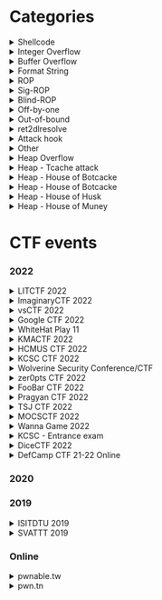<!-- <details>
<summary>By type</summary>
<p>

</p>
</details> -->

# Categories

<details id="shellcode">
<summary>Shellcode</summary>
<p>

| CTF Name | Challenge | Other bug |
| :---: | :---: | :---: |
| [KMACTF 2022](#kmactf-2022) | Duet | `Buffer Overflow` |
| [pwn.tn](#pwnable.tw) | orw |  |

</p>
</details>

<details id="integer-overflow">
<summary>Integer Overflow</summary>
<p>

| CTF Name | Challenge | Other bug/technique |
| :---: | :---: | :---: |
| [HCMUS CTF 2022](#hcmus-ctf-2022) | calert | `Integer Overflow` `Ret2libc` |
| [zer0pts CTF 2022](#zer0pts-ctf-2022) | Modern Rome |  |
| [zer0pts CTF 2022](#zer0pts-ctf-2022) | accountant | `ret2libc` |
| [KCSC - Entrance exam](#kcsc-entrance-exam) | get OVER InT |  |

</p>
</details>

<details id="buffer-overflow">
<summary>Buffer Overflow</summary>
<p>

| CTF Name | Challenge | Other bug/technique |
| :---: | :---: | :---: |
| [Google CTF 2022](#google-ctf-2022) | FixedASLR | `Out-of-bound` `Crypto - LFSR algorithm` |
| [WhiteHat Play 11](#whitehat-play-11) | pwn07-Silence |  |
| [KMACTF 2022](#kmactf-2022) | Two Shot | `Format String` `Ret2libc` |
| [Pragyan CTF 2022](#pragyan-ctf-2022) | Comeback |  |
| [Pragyan CTF 2022](#pragyan-ctf-2022) | Poly-Flow |  |
| [MOCSCTF 2022](#mocsctf-2022) | calc | `Out-of-bound` |
| [KCSC - Entrance exam](#kcsc-entrance-exam) | Make Me Crash |  |
| [KCSC - Entrance exam](#kcsc-entrance-exam) | ret2win |  |
| [KCSC - Entrance exam](#kcsc-entrance-exam) | bof1 |  |
| [pwnable.tw](#pwnable.tw) | Kidding | `Shellcode` |
| [pwnable.tw](#pwnable.tw) | Start | `Shellcode` |
| [pwn.tn](#pwn.tn) | f_two | `Format String` `Integer Overflow` |

</p>
</details>

<details id="format-string">
<summary>Format String</summary>
<p>

| CTF Name | Challenge | Other bug/technique |
| :---: | :---: | :---: |
| [vsCTF 2022](#vsctf-2022) | Private Bank |  |
| [WhiteHat Play 11](#whitehat-play-11) | pwn06-Ez_fmt |  |
| [HCMUS CTF 2022](#hcmus-ctf-2022) | WWW |  |
| [KCSC CTF 2022](#kcsc-ctf-2022) | pwnMe | `Ret2libc` |
| [Pragyan CTF 2022](#pragyan-ctf-2022) | TBBT |  |
| [Pragyan CTF 2022](#pragyan-ctf-2022) | Portal |  |
| [Wanna Game 2022](#wanna-game-2022) | Letwarnup |  |
| [KCSC - Entrance exam](#kcsc-entrance-exam) | Chall |  |
| [pwn.tn](#pwn.tn) | f_one |  |

</p>
</details>

<details id="rop">
<summary>ROP</summary>
<p>

| CTF Name | Challenge | Other bug/technique |
| :---: | :---: | :---: |
| [DiceCTF 2022](#dicectf-2022) | baby-rop | `Use After Free` |

</p>
</details>

<details id="sig-rop">
<summary>Sig-ROP</summary>
<p>

| CTF Name | Challenge | Other bug/technique |
| :---: | :---: | :---: |
| [KCSC CTF 2022](#kcsc-ctf-2022) | start | `Buffer Overflow` |
| [KCSC CTF 2022](#kcsc-ctf-2022) | feedback | `Buffer Overflow` `Integer Overflow` |

</p>
</details>

<details id="blind-rop">
<summary>Blind-ROP</summary>
<p>

| CTF Name | Challenge | Other bug/technique |
| :---: | :---: | :---: |
| [DefCamp CTF 21-22 Online](#defcamp-ctf-21-22-online) | blindsight | `Buffer Overflow` |

</p>
</details>

<details id="off-by-one">
<summary>Off-by-one</summary>
<p>

| CTF Name | Challenge | Other bug/technique |
| :---: | :---: | :---: |
| [Wanna Game 2022](#wanna-game-2022) | Feedback |  |
| [ISITDTU 2019](#isitdtu-2019) | tokenizer |  |

</p>
</details>

<details id="out-of-bound">
<summary>Out-of-bound</summary>
<p>

| CTF Name | Challenge | Other bug/technique |
| :---: | :---: | :---: |
| [KCSC - Entrance exam](#kcsc-entrance-exam) | ArrayUnderFl0w |  |

</p>
</details>

<details id="ret2dlresolve">
<summary>ret2dlresolve</summary>
<p>

| CTF Name | Challenge | Other bug/technique |
| :---: | :---: | :---: |
| [KCSC CTF 2022](#kcsc-ctf-2022) | readOnly | `Buffer Overflow` |
| [TSJ CTF 2022](#tsj-ctf-2022) | bacteria | `Buffer Overflow` |
| [DiceCTF 2022](#dicectf-2022) | dataeater | `Format String` |

</p>
</details>

<details id="attack-hook">
<summary>Attack hook</summary>
<p>

| CTF Name | Challenge | Other bug/technique |
| :---: | :---: | :---: |
| [SVATTT 2019](#svattt-2019) | three_o_three |  |
| [pwnable.tw](#pwnable.tw) | 3x17 |  |

</p>
</details>

<details id="other">
<summary>Other</summary>
<p>

| CTF Name | Challenge | Other bug/technique |
| :---: | :---: | :---: |
| [KCSC CTF 2022](#kcsc-ctf-2022) | guess2pwn |  |
| [KCSC - Entrance exam](#kcsc-entrance-exam) | guessMe | `Specific Seed Rand` |
| [pwnable.tw](#pwnable.tw) | calc |  |

</p>
</details>

<details id="heap-overflow">
<summary>Heap Overflow</summary>
<p>

| CTF Name | Challenge | Other bug/technique |
| :---: | :---: | :---: |
| [KCSC CTF 2022](#kcsc-ctf-2022) | babyheap | `Use After Free` `Heap Overflow` |
| [MOCSCTF 2022](#mocsctf-2022) | C@ge |  |

</p>
</details>

<details id="heap-tcache-attack">
<summary>Heap - Tcache attack</summary>
<p>

| CTF Name | Challenge | Other bug/technique |
| :---: | :---: | :---: |
| [vsCTF 2022](#vsctf-2022) | EzOrange | `Out-of-bound` |
| [vsCTF 2022](#vsctf-2022) | ForNBack | `Use After Free` |
| [WhiteHat Play 11](#whitehat-play-11) | pwn08-Ruby | `Integer Overflow` `tcache_perthread_struct attack` |
| [Pragyan CTF 2022](#pragyan-ctf-2022) | Database | `Heap Overflow` |
| [MOCSCTF 2022](#mocsctf-2022) | orange | `House of Orange` |
| [Wanna Game 2022](#wanna-game-2022) | note | `Use After Free` |
| [ISITDTU 2019](#isitdtu-2019) | iz_heap_lv1 |  |
| [DefCamp CTF 21-22 Online](#defcamp-ctf-21-22-online) | cache | `Use After Free` `Double Free` |

</p>
</details>

<details id="heap-house-of-force">
<summary>Heap - House of Botcacke </summary>
<p>

| CTF Name | Challenge | Other bug/technique |
| :---: | :---: | :---: |
| [KCSC CTF 2022](#kcsc-ctf-2022) | 5ecretN0te | `Heap Overflow` |
| [Wolverine Security Conference/CTF](#wolverine-security-conference-ctf) | Us3_th3_F0rc3 | `Heap Overflow` |

</p>
</details>

<details id="heap-house-of-botcake">
<summary>Heap - House of Botcacke </summary>
<p>

| CTF Name | Challenge | Other bug/technique |
| :---: | :---: | :---: |
| [FooBar CTF 2022](#foobar-ctf-2022) | Death-note | `Use After Free` `Tcache Attack` |

</p>
</details>

<details id="heap-house-of-husk">
<summary>Heap - House of Husk</summary>
<p>

| CTF Name | Challenge | Other bug/technique |
| :---: | :---: | :---: |

</p>
</details>


<details id="heap-house-of-muney">
<summary>Heap - House of Muney</summary>
<p>

| CTF Name | Challenge | Other bug/technique |
| :---: | :---: | :---: |

</p>
</details>


# CTF events

### 2022

<details id="litctf-2022">
<summary>LITCTF 2022</summary>
<p>

| Name | File Type | Bug | Technique | Note |
| :---: | :---: | :---: | :---: | :---: |
<!-- | [Private Bank](2022/vsCTF-2022/PrivateBank) | c (64 bit) |  |  |  |
| [ForNBack](2022/vsCTF-2022/ForNBack) | c (64 bit) | `Use After Free` | `Tcache Attack` |  |
| [Private Bank](2022/vsCTF-2022/EzOrange) | c (64 bit) | `Out-Of-Bound` | `Tcache Attack` |  | -->


</p>
</details>

<details id="imaginaryctf-2022">
<summary>ImaginaryCTF 2022</summary>
<p>

| Name | File Type | Bug | Technique | Note |
| :---: | :---: | :---: | :---: | :---: |
| [Format String Foolery](2022/Imaginary-CTF-2022/FormatStringFoolery) | c (64 bit) | `Format String` |  | Change `link_map->l_addr` to another value so when `_dl_fini` is execute, it will take address of `.fini_array + link_map->l_addr` and execute that address |
| [Format String Fun](2022/Imaginary-CTF-2022/FormatStringFun) | c (64 bit) | `Format String` |  | Change `link_map->l_addr` to another value so when `_dl_fini` is execute, it will take address of `.fini_array + link_map->l_addr` and execute that address |
| [bellcode](2022/Imaginary-CTF-2022/bellcode) | c (64 bit) |  | `Shellcode` |  |
| [golf](2022/Imaginary-CTF-2022/golf) | c (64 bit) | `Format String` |  | Use `%*<k>$c` to write the 32-bit address on stack to an address we want |
| [rope](2022/Imaginary-CTF-2022/rope) | c (64 bit) |  | `Shellcode` | Overwrite `_IO_file_jumps + ??` to make puts execute system |
| [pywrite](2022/Imaginary-CTF-2022/pywrite) | python3 |  |  | Read libc address from a @got and modify a @got to system |
| [minecraft](2022/Imaginary-CTF-2022/minecraft) | c (64 bit) | `Use After Free` `Format String` | `House of Husk` |  |

---


</p>
</details>

<details id="vsctf-2022">
<summary>vsCTF 2022</summary>
<p>

| Name | File Type | Bug | Technique | Note |
| :---: | :---: | :---: | :---: | :---: |
| [Private Bank](2022/vsCTF-2022/PrivateBank) | c (64 bit) |  |  |  |
| [ForNBack](2022/vsCTF-2022/ForNBack) | c (64 bit) | `Use After Free` | `Tcache Attack` |  |
| [Private Bank](2022/vsCTF-2022/EzOrange) | c (64 bit) | `Out-Of-Bound` | `Tcache Attack` |  |


</p>
</details>

<details id="google-ctf-2022">
<summary>Google CTF 2022</summary>
<p>

| Name | File Type | Bug | Technique | Note |
| :---: | :---: | :---: | :---: | :---: |
| [FixedASLR](2022/Google-CTF-2022/FixedASLR) | c (64 bit) | `Buffer Overflow` `Out Of Bound` | `ROPchain` | ASLR is created by `rand(12)` whose algorithm is LFSR. Hence, recover seed (canary) with 6 leaked result of `rand(12)` by using z3, a framework of python |

</p>
</details>

<details id="whitehat-play-11">
<summary>WhiteHat Play 11</summary>
<p>

| Name | File Type | Bug | Technique | Note |
| :---: | :---: | :---: | :---: | :---: |
| [pwn06-Ez_fmt](2022/WhiteHat-Play-11/pwn06-Ez_fmt) | c (64 bit) | `Format String` |  | `%n` and `%p` (or `%s`) can be used at the same time just in case `%n` in clear form and `%p` (or `%s`) can be in short form. Ex: `%c%c%n%3$p` |
| [pwn07-Silence](2022/WhiteHat-Play-11/pwn07-Silence) | c (64 bit) | `Buffer Overflow` |  | Due to the close of stdout and stderr, we can send data via stdin so we will use `getdents` syscall to get file name and print the flag through stdin; </br> Or we can `dup2()` to reopen stdout and stderr, and get shell; </br> Or just get the shell as normal but without anything to be printed. And when we get the shell, type `exec 1>&0` and everything from stdout will be redirected to stdin. Hence, we get a normal shell. |
| [pwn08-Ruby](2022/WhiteHat-Play-11/pwn08-Ruby) | c (64 bit) | `Integer Overflow` |  | Attacking tcache_perthread_struct by freeing fake chunk which has size of `0x10000` and this size is inside tcache_perthread_struct |


</p>
</details>

<details id="kmactf-2022">
<summary>KMACTF 2022</summary>
<p>

| Name | File Type | Bug | Technique | Note |
| :---: | :---: | :---: | :---: | :---: |
| [Duet](2022/KMACTF-2022/Duet) | c (64 bit) | `Buffer Overflow` | `Shellcode` | Shellcode (32 bit) can be executed on 64 bit binary and argument when execute `int 0x80` will be eax, ebx, ecx, edx... |
| [Two Shot](2022/KMACTF-2022/TwoShot) | c (64 bit) | `Buffer Overflow` `Format String` | `Ret2libc` |  |


</p>
</details>

<details id="hcmus-ctf-2022">
<summary>HCMUS CTF 2022</summary>
<p>

### Quals
| Name | File Type | Bug | Technique | Note |
| :---: | :---: | :---: | :---: | :---: |
| [PrintMe](2022/HCMUS-CTF-2022/Quals/PrintMe) |  |  |  |  |
| [Timehash - rev](2022/HCMUS-CTF-2022/Quals/Timehash) | c (64 bit) |  |  | Patch file |
| [WWW](2022/HCMUS-CTF-2022/Quals/WWW) | c (64 bit) | `Format String` | `Overwrite GOT` |  |

### Final
| Name | File Type | Bug | Technique | Note |
| :---: | :---: | :---: | :---: | :---: |
| [calert](2022/HCMUS-CTF-2022/Final/calert) | c (64 bit) | `Integer Overflow` `Buffer Overflow` | `Ret2libc` | We can change original canary if we know its address which is not in range of libc nor ld |

</p>
</details>

<details id="kcsc-ctf-2022">
<summary>KCSC CTF 2022</summary>
<p>

| Name | File Type | Bug | Technique | Note |
| :---: | :---: | :---: | :---: | :---: |
| [readOnly](2022/KCSC-CTF-2022/readOnly) | c (64 bit) | `Buffer Overflow` | `Ret2dlresolve` |  |
| [start](2022/KCSC-CTF-2022/start) | c (64 bit) | `Buffer Overflow` | `SROP` |  |
| [feedback](2022/KCSC-CTF-2022/feedback) | c (64 bit) | `Integer Overflow` `Buffer Overflow` | `SROP` |  |
| [guess2pwn](2022/KCSC-CTF-2022/guess2pwn) | c++ (64 bit) |  |  | First byte from `urandom` may be null |
| [pwnMe](2022/KCSC-CTF-2022/pwnMe) | c (64 bit) | `Format String` | `Ret2libc` |  |
| [babyheap](2022/KCSC-CTF-2022/babyheap) | c (64 bit) | `Use After Free` `Heap Overflow` |  |  |
| [5ecretN0te](2022/KCSC-CTF-2022/5ecretN0te) | c (64 bit) | `Heap Overflow` | `House of Force` |  |

</p>
</details>

<details id="wolverine-security-conference-ctf">
<summary>Wolverine Security Conference/CTF</summary>
<p>

| Name | File Type | Bug | Technique | Note |
| :---: | :---: | :---: | :---: | :---: |
| [Us3_th3_F0rc3](2022/Wolverine-Security-Conference-CTF/Us3_th3_F0rc3) | c (64 bit) | `Heap Overflow` | `House of Force` |  |

</p>
</details>

<details id="zer0pts-ctf-2022">
<summary>zer0pts CTF 2022</summary>
<p>

| Name | File Type | Bug | Technique | Note |
| :---: | :---: | :---: | :---: | :---: |
| [Modern Rome](2022/zer0pts-CTF-2022/Modern-Rome) | c++ (64 bit) | `Integer Overflow` |  |  |
| [accountant](2022/zer0pts-CTF-2022/accountant) | c (64 bit) | `Integer Overflow` | `ret2libc` | If register (rax, rbx, rcx...) contain `0x10000000000000000` (9 bytes in total), the most significant byte will be remove (the 0x1 will be remove) and make register to null again |

</p>
</details>

<details id="foobar-ctf-2022">
<summary>FooBar CTF 2022</summary>
<p>

| Name | Type | File Type | Bug | Technique | Note |
| :---: | :---: | :---: | :---: | :---: | :---: |
| [Death-note](2022/FooBar-CTF-2022/Death-note) | pwn | c (64 bit) | `Use After Free` | `Tcache Attack` `House of Botcake` | Tcache forward pointer changed in libc 2.32 ([source](https://elixir.bootlin.com/glibc/glibc-2.32/source/malloc/malloc.c#L2928)) |

</p>
</details>

<details id="pragyan-ctf-2022">
<summary>Pragyan CTF 2022</summary>
<p>

| Name | Type | File Type | Bug | Technique | Note |
| :---: | :---: | :---: | :---: | :---: | :---: |
| [Poly-Flow](2022/Pragyan-CTF-2022/PolyFlow) | pwn | c (32 bit) | `Buffer Overflow` |  |  |
| [Portal](2022/Pragyan-CTF-2022/Portal) | pwn | c (64 bit) | `Format String` |  |  |
| [Database](2022/Pragyan-CTF-2022/database) | pwn | c (64 bit) | `Heap Overflow` | `Tcache Attack` |  |
| [Comeback](2022/Pragyan-CTF-2022/comeback) | pwn | c (32 bit) | `Buffer Overflow` |  |  |
| [TBBT](2022/Pragyan-CTF-2022/TBBT) | pwn | c (32 bit) | `Format String` | `Overwrite GOT` |  |

</p>
</details>

<details id="tsj-ctf-2022">
<summary>TSJ CTF 2022</summary>
<p>

| Name | Type | File Type | Bug | Technique | Note |
| :---: | :---: | :---: | :---: | :---: | :---: |
| [bacteria](2022/TSJ-CTF-2022/bacteria) | pwn | c (64 bit) | `Buffer Overflow` | `Ret2dlresolve` | r_offset can be any writable and controllable place, don't need to be @got |

</p>
</details>

<details id="mocsctf-2022">
<summary>MOCSCTF 2022</summary>
<p>

| Name | Type | File Type | Bug | Technique | Note |
| :---: | :---: | :---: | :---: | :---: | :---: |
| [C@ge](2022/MOCSCTF-2022/C@ge) | pwn | c++ (64 bit) | `Heap Overflow` | `Tcache Attack` `Ret2libc` | Use libc environ() to leak stack address |
| [calc](2022/MOCSCTF-2022/calc) | pwn | c (64 bit) | `Buffer Overflow` `Unchecked Index` | `ret2win` |  |
| [orange](2022/MOCSCTF-2022/orange) | pwn | c (64 bit) | `Heap Overflow` | `House of Orange` `Tcache Attack` `Unsorted Bin Attack` | Overwrite malloc hook with realloc and realloc hook with one gadget |

</p>
</details>

<details id="wanna-game-2022">
<summary>Wanna Game 2022</summary>
<p>

| Name | Type | File Type | Technique |
| :---: | :---: | :---: | :---: |
| [Letwarnup](2022/wannaGame/letwarnup) | pwn | c (64 bit) | `Format String` `Overwrite GOT` |
| [Feedback](2022/wannaGame/feedback) | pwn | c (64 bit) | `Least Significant Byte` |
| [note](2022/wannaGame/note) | pwn | c (64 bit) | `Heap Attack` `Unsorted Bin Attack` |

</p>
</details>

<details id="kcsc-entrance-exam">
<summary>KCSC - Entrance exam</summary>
<p>

| Name | Type | File Type | Technique |
| :---: | :---: | :---: | :---: |
| [ArrayUnderFl0w](2022/KCSC-CTF-entrance-test/ArrayUnderFl0w) | pwn | c | `Unchecked Index` |
| [guessMe](2022/KCSC-CTF-entrance-test/guessMe) | pwn | c | `Specific Seed Rand` |
| [Make Me Crash](2022/KCSC-CTF-entrance-test/Make-Me-Crash) | pwn | c | `Buffer Overflow` |
| [Chall](2022/KCSC-CTF-entrance-test/Chall) | pwn | c | `Format String` |
| [ret2win](2022/KCSC-CTF-entrance-test/ret2win) | pwn | c | `Buffer Overflow` |
| [get OVER InT](2022/KCSC-CTF-entrance-test/GET_OVER_InT) | pwn | c | `Integer Overflow` |
| [bof1](2022/KCSC-CTF-entrance-test/bof1) | pwn | c | `Buffer Overflow` |

</p>
</details>

<details id="dicectf-2022">
<summary>DiceCTF 2022</summary>
<p>

| Name | Type | File Type | Technique |
| :---: | :---: | :---: | :---: |
| [baby-rop](2022/DiceCTF-2022/baby-rop) | pwn | c (64 bit) | `Heap Attack` `ROP chaining` |
| [dataeater](2022/DiceCTF-2022/dataeater) | pwn | c (64 bit) | `ret2dlresolve` `Fake link_map` |

</p>
</details>

<details id="defcamp-ctf-21-22-online">
<summary>DefCamp CTF 21-22 Online</summary>
<p>

| Name | Type | File Type | Technique |
| :---: | :---: | :---: | :---: |
| [cache](2022/DefCamp-CTF-2022/cache) | pwn | c (64 bit) | `Use After Free` `Double Free` `Tcache Attack` `Overwrite GOT` |
| [blindsight](2022/DefCamp-CTF-2022/blindsight) | pwn | c (64 bit) | `Blind ROP` `Buffer Overflow` |

</p>
</details>



### 2020

### 2019

<details id="isitdtu-2019">
<summary>ISITDTU 2019</summary>
<p>

| Name | Type | File Type | Technique |
| :---: | :---: | :---: | :---: |
| [tokenizer](2019/ISITDTU/tokenizer) | pwn | cpp (64 bit) | `Least Significant Byte` |
| [iz_heap_lv1](2019/ISITDTU/iz_heap_lv1) | pwn | c (64 bit) | `Heap Attack` `Tcache attack` |

</p>
</details>

<details id="svattt-2019">
<summary>SVATTT 2019</summary>
<p>

| Name | File Type | Bug | Technique | Note |
| :---: | :---: | :---: | :---: | :---: |
| [three_o_three](2019/SVATTT2019/three_o_three) | c (64 bit) | `Unlimited malloc size` | `FILE structure attack` | Malloc with size larger than heap size make the chunk near libc ; `Scanf` flow: `__uflow` -> `_IO_file_underflow` -> `read` 1 byte until meet `\n`; </br> Or we can overwrite exit hook with one gadget. More information can be found [here](https://blog.csdn.net/A951860555/article/details/121581338) |

</p>
</details>

### Online

<details id="pwnable.tw">
<summary>pwnable.tw</summary>
<p>

| Name | File Type | Bug | Technique | Note |
| :---: | :---: | :---: | :---: | :---: |
| [Start](online/pwnable.tw/Start) | c (32 bit) | `Buffer Overflow` | `ROPchain` `Shellcode` |  |
| [orw](online/pwnable.tw/orw) | c (32 bit) |  | `Shellcode` |  |
| [calc](online/pwnable.tw/calc) | c (32 bit) |  | `ROPchain` |  |
| [3x17](online/pwnable.tw/3x17) | c (64 bit) |  | `ROPchain` | Attack by overwriting `.fini_array` |
| [Re-alloc](online/pwnable.tw/Re-alloc) | c (64 bit) | `Use After Free` | `Overwrite GOT` |  |
| [Kidding](online/pwnable.tw/Kidding) | c (32 bit) | `Buffer Overflow` | `Shellcode` | SYS_SOCKET and SYS_CONNECT to make a reverse shell |

</p>
</details>

<details id="pwn.tn">
<summary>pwn.tn</summary>
<p>

| Name | Type | File Type | Technique |
| :---: | :---: | :---: | :---: |
| [f_one](online/pwn.tn/f_one) | pwn | c (64 bit) | `Format String` `Overwrite GOT` |
| [f_two](online/pwn.tn/f_two) | pwn | c (32 bit) | `Buffer Overflow` `Integer Overflow` `Format String` |

</p>
</details>
